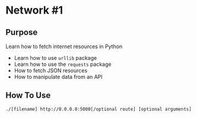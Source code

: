 # Network #1

## Purpose
Learn how to fetch internet resources in Python
- Learn how to use `urllib` package
- Learn how to use the `requests` package
- How to fetch JSON resources
- How to manipulate data from an API

## How To Use
```
./[filename] http://0.0.0.0:5000[/optional route] [optional arguments]
```
